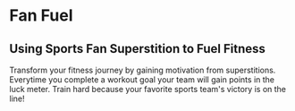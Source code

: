 # Fan Fuel 
## Using Sports Fan Superstition to Fuel Fitness


Transform your fitness journey by gaining motivation from superstitions. Everytime you complete a workout goal your team will gain points in the luck meter. Train hard because your favorite sports team's victory is on the line!

